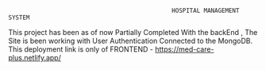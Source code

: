                                                   HOSPITAL MANAGEMENT SYSTEM
This project has been as of now Partially Completed With the backEnd , The Site is been working with User Authentication Connected to the MongoDB.
This deployment link is only of FRONTEND - https://med-care-plus.netlify.app/
